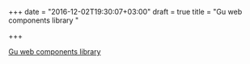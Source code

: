 +++
date = "2016-12-02T19:30:07+03:00"
draft = true
title = "Gu web components library "

+++

<p><a href="https://github.com/influx6/gu">Gu web components library </a></p>
